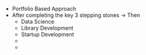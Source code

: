 - Portfolio Based Approach
- After completing the key 3 stepping stones -> Then
	- Data Science
	- Library Development
	- Startup Development
	-
	-